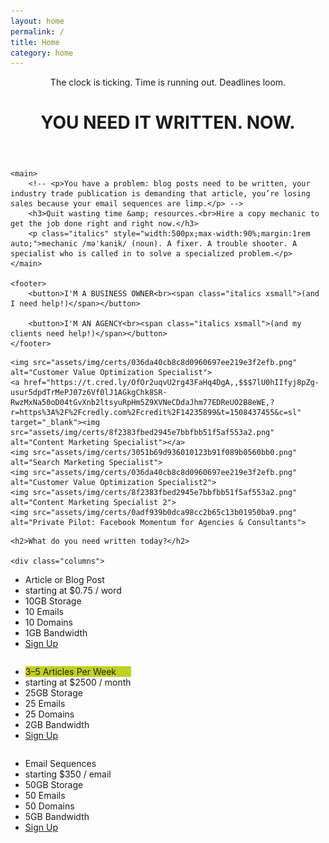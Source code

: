 ```yaml
---
layout: home
permalink: /
title: Home
category: home
---
```


<div class="tease">
	<header>
		<p class="prehead">The clock is ticking. Time is running out. Deadlines loom.</p>
		<h1>YOU NEED IT WRITTEN. NOW.</h1>
	</header>

	<main>
		<!-- <p>You have a problem: blog posts need to be written, your industry trade publication is demanding that article, you’re losing sales because your email sequences are limp.</p> -->
		<h3>Quit wasting time &amp; resources.<br>Hire a copy mechanic to get the job done right and right now.</h3>
		<p class="italics" style="width:500px;max-width:90%;margin:1rem auto;">mechanic /məˈkanik/ (noun). A fixer. A trouble shooter. A specialist who is called in to solve a specialized problem.</p>
	</main>

	<footer>
		<button>I'M A BUSINESS OWNER<br><span class="italics xsmall">(and I need help!)</span></button>

		<button>I'M AN AGENCY<br><span class="italics xsmall">(and my clients need help!)</span></button>
	</footer>
	
</div>

<div class="proof">

	<img src="assets/img/certs/036da40cb8c8d0960697ee219e3f2efb.png" alt="Customer Value Optimization Specialist">
	<a href="https://t.cred.ly/OfOr2uqvU2rg43FaHq4DgA,,$$$7lU0hIIfyj8pZg-usur5dpdTrMePJ07z6Vf0lJ1AGkgChk8SR-RwzMxNa50oD04tGvXnb2ltsyuRpHm5Z9XVNeCDdaJhm77EDReUO2B8eWE,?r=https%3A%2F%2Fcredly.com%2Fcredit%2F14235899&t=1508437455&c=sl" target="_blank"><img src="assets/img/certs/8f2383fbed2945e7bbfbb51f5af553a2.png" alt="Content Marketing Specialist"></a>
	<img src="assets/img/certs/3051b69d936010123b91f089b0560bb0.png" alt="Search Marketing Specialist">
	<img src="assets/img/certs/036da40cb8c8d0960697ee219e3f2efb.png" alt="Customer Value Optimization Specialist2">
	<img src="assets/img/certs/8f2383fbed2945e7bbfbb51f5af553a2.png" alt="Content Marketing Specialist 2">
	<img src="assets/img/certs/0adf939b0dca98cc2b65c13b01950ba9.png" alt="Private Pilot: Facebook Momentum for Agencies & Consultants">
	
</div>

<div class="offers">

	<h2>What do you need written today?</h2>

	<div class="columns">
  <ul class="price">
    <li class="header">Article or Blog Post</li>
    <li class="grey">starting at $0.75 / word</li>
    <li>10GB Storage</li>
    <li>10 Emails</li>
    <li>10 Domains</li>
    <li>1GB Bandwidth</li>
    <li class="grey"><a href="#" class="button">Sign Up</a></li>
  </ul>
</div>

<div class="columns">
  <ul class="price">
    <li class="header" style="background-color:#C3CF21;color:#242424;">3&ndash;5 Articles Per Week</li>
    <li class="grey">starting at $2500 / month</li>
    <li>25GB Storage</li>
    <li>25 Emails</li>
    <li>25 Domains</li>
    <li>2GB Bandwidth</li>
    <li class="grey"><a href="#" class="button">Sign Up</a></li>
  </ul>
</div>

<div class="columns">
  <ul class="price">
    <li class="header">Email Sequences</li>
    <li class="grey">starting $350 / email</li>
    <li>50GB Storage</li>
    <li>50 Emails</li>
    <li>50 Domains</li>
    <li>5GB Bandwidth</li>
    <li class="grey"><a href="#" class="button">Sign Up</a></li>
  </ul>
</div>
	
</div>











